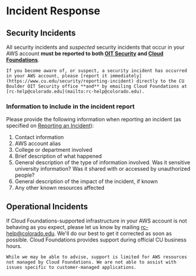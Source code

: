 # Incident Response

## Security Incidents

All security incidents and *suspected* security incidents that occur in your AWS account **must be reported to both [OIT Security](https://www.cu.edu/security/reporting-incident) and [Cloud Foundations](mailto:rc-help@colorado.edu)**.

```{important}
If you become aware of, or suspect, a security incident has occurred in your AWS account, please [report it immediately](https://www.cu.edu/security/reporting-incident) directly to the CU Boulder OIT Security office **and** by emailing Cloud Foundations at [rc-help@colorado.edu](mailto:rc-help@colorado.edu).
```

### Information to include in the incident report

Please provide the following information when reporting an incident (as specified on [Reporting an Incident](https://www.cu.edu/security/reporting-incident)):

1. Contact information
2. AWS account alias
3. College or department involved
4. Brief description of what happened
5. General description of the type of information involved. Was it sensitive university information? Was it shared with or accessed by unauthorized people?
6. General description of the impact of the incident, if known
7. Any other known resources affected

## Operational Incidents

If Cloud Foundations-supported infrastructure in your AWS account is not behaving as you expect, please let us know by mailing [rc-help@colorado.edu](mailto:rc-help@colorado.edu). We'll do our best to get it corrected as soon as possible. Cloud Foundations provides support during official CU business hours.

```{note}
While we may be able to advise, support is limited for AWS resources not managed by Cloud Foundations. We are not able to assist with issues specific to customer-managed applications.
```
